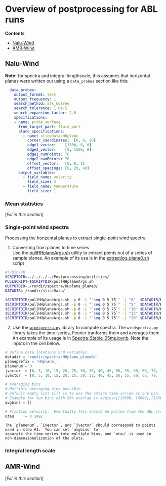 # Overview of postprocessing for ABL runs

**Contents**
- [Nalu-Wind](#nalu-wind)
- [AMR-Wind](#amr-wind)

## Nalu-Wind
**Note:** for spectra and integral lengthscale, this assumes that horizontal planes 
were written out using a `data_probes` section like this:  
```yaml
  data_probes:  
    output_format: text 
    output_frequency: 1
    search_method: stk_kdtree
    search_tolerance: 1.0e-5 
    search_expansion_factor: 2.0
    specifications:
    - name: probe_surface
      from_target_part: fluid_part  
      plane_specifications:        
        - name: sliceData/HHplane
          corner_coordinates:  [0, 0, 20]
          edge1_vector:    [1500, 0, 0]
          edge2_vector:    [0, 1500, 0]
          edge1_numPoints: 76
          edge2_numPoints: 76
          offset_vector:   [0, 0, 1]
          offset_spacings: [0, 20, 40]
      output_variables:
        - field_name: velocity
          field_size: 3
        - field_name: temperature
          field_size: 1
```

### Mean statistics
[_Fill in this section_]

### Single-point wind spectra
Processing the horizontal planes to extract single-point wind spectra
1.  Converting from planes to time series  
    Use the [pullHHplaneArgs.sh](Postprocessing/utilities/pullHHplaneArgs.sh) utility to extract 
    points out of a series of sample planes.  An example of its use is in the 
    [extractlog_plane0.sh](NaluWindRuns/stable/05ms/05ms_iter02/extractlog_plane0.sh) script
```bash
#!/bin/sh
SCRIPTDIR=../../../../Postprocessing/utilities/
PULLSCRIPT=$SCRIPTDIR/pullHHplaneArgs.sh
OUTPUTDIR=./rundir/spectra/HHplane_plane0/
DATADIR=./rundir/sliceData/

$SCRIPTDIR/pullHHplaneArgs.sh -p 0 -i "`seq 0 5 75`" -j "0"  $DATADIR/HHplane_003[0-9]???_0.dat -o $OUTPUTDIR/
$SCRIPTDIR/pullHHplaneArgs.sh -p 0 -i "`seq 0 5 75`" -j "5"  $DATADIR/HHplane_003[0-9]???_0.dat -o $OUTPUTDIR/
$SCRIPTDIR/pullHHplaneArgs.sh -p 0 -i "`seq 0 5 75`" -j "10" $DATADIR/HHplane_003[0-9]???_0.dat -o $OUTPUTDIR/
$SCRIPTDIR/pullHHplaneArgs.sh -p 0 -i "`seq 0 5 75`" -j "15" $DATADIR/HHplane_003[0-9]???_0.dat -o $OUTPUTDIR/
$SCRIPTDIR/pullHHplaneArgs.sh -p 0 -i "`seq 0 5 75`" -j "20" $DATADIR/HHplane_003[0-9]???_0.dat -o $OUTPUTDIR/
```

2.  Use the [`windspectra.py`](Postprocessing/utilities/windspectra.py) library to compute spectra.
    The `windspectra.py` library takes the time-series, Fourier tranforms them and averages them. 
    An example of its usage is in [Spectra_Stable_05ms.ipynb](NaluWindRuns/stable/05ms/05ms_iter02/Spectra_Stable_05ms.ipynb).
    Note the inputs in the cell below.
```python
# Define data locations and variables
datadir = 'rundir/spectra/HHplane_plane0/'
planeprefix = 'HHplane_'
planenum = 0
jvector  = [0, 5, 10, 15, 20, 25, 30, 35, 40, 45, 50, 55, 60, 65, 70, 75] 
ivector  = [0, 5, 10, 15, 20, 25, 30, 35, 40, 45, 50, 55, 60, 65, 70, 75] 

# Averaging bins
# Multiple averaging bins possible.   
# Default empty list ([]) is to use the entire time-series as one bin.
# Example for two bins with 50% overlap is avgins=[[15000, 16000],[15500, 16500]]
avgbins = [] 

# Friction velocity.  Eventually this should be pulled from the ABL stats file
utau     = 0.1492
```
    The `planenum`, `ivector`, and `jvector` should correspond to points used in step #1.  You can set `avgbins` to 
    separate the time-series into multiple bins, and `utau` is used in non-dimensionalization of the plots.

### Integral length scale


## AMR-Wind
[_Fill in this section_]
